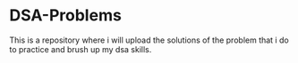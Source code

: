 # DSA-Problems
This is a repository where i will upload the solutions of the problem that i do to practice and brush up my dsa skills.
